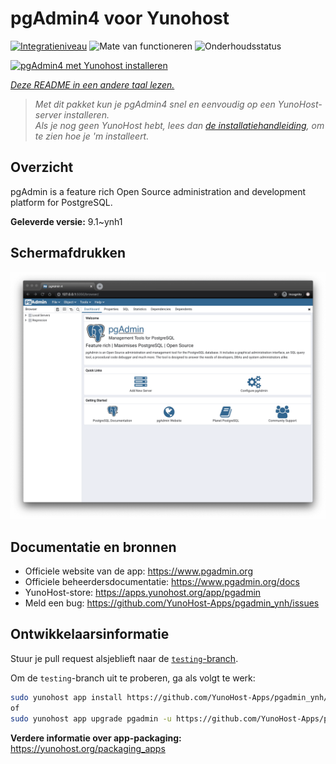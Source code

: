 <!--
NB: Deze README is automatisch gegenereerd door <https://github.com/YunoHost/apps/tree/master/tools/readme_generator>
Hij mag NIET handmatig aangepast worden.
-->

# pgAdmin4 voor Yunohost

[![Integratieniveau](https://apps.yunohost.org/badge/integration/pgadmin)](https://ci-apps.yunohost.org/ci/apps/pgadmin/)
![Mate van functioneren](https://apps.yunohost.org/badge/state/pgadmin)
![Onderhoudsstatus](https://apps.yunohost.org/badge/maintained/pgadmin)

[![pgAdmin4 met Yunohost installeren](https://install-app.yunohost.org/install-with-yunohost.svg)](https://install-app.yunohost.org/?app=pgadmin)

*[Deze README in een andere taal lezen.](./ALL_README.md)*

> *Met dit pakket kun je pgAdmin4 snel en eenvoudig op een YunoHost-server installeren.*  
> *Als je nog geen YunoHost hebt, lees dan [de installatiehandleiding](https://yunohost.org/install), om te zien hoe je 'm installeert.*

## Overzicht

pgAdmin is a feature rich Open Source administration and development platform for PostgreSQL.


**Geleverde versie:** 9.1~ynh1

## Schermafdrukken

![Schermafdrukken van pgAdmin4](./doc/screenshots/pgadmin4-welcome-light.png)

## Documentatie en bronnen

- Officiele website van de app: <https://www.pgadmin.org>
- Officiele beheerdersdocumentatie: <https://www.pgadmin.org/docs>
- YunoHost-store: <https://apps.yunohost.org/app/pgadmin>
- Meld een bug: <https://github.com/YunoHost-Apps/pgadmin_ynh/issues>

## Ontwikkelaarsinformatie

Stuur je pull request alsjeblieft naar de [`testing`-branch](https://github.com/YunoHost-Apps/pgadmin_ynh/tree/testing).

Om de `testing`-branch uit te proberen, ga als volgt te werk:

```bash
sudo yunohost app install https://github.com/YunoHost-Apps/pgadmin_ynh/tree/testing --debug
of
sudo yunohost app upgrade pgadmin -u https://github.com/YunoHost-Apps/pgadmin_ynh/tree/testing --debug
```

**Verdere informatie over app-packaging:** <https://yunohost.org/packaging_apps>
